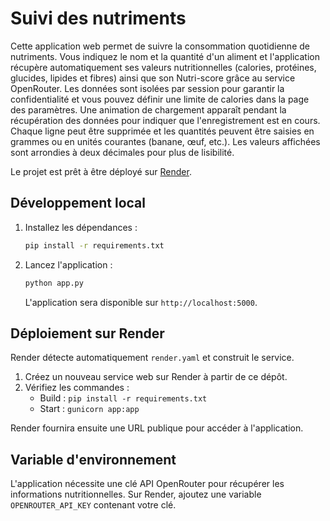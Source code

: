 # Suivi des nutriments

Cette application web permet de suivre la consommation quotidienne de nutriments. Vous indiquez le nom et la quantité d'un aliment et l'application récupère automatiquement ses valeurs nutritionnelles (calories, protéines, glucides, lipides et fibres) ainsi que son Nutri-score grâce au service OpenRouter. Les données sont isolées par session pour garantir la confidentialité et vous pouvez définir une limite de calories dans la page des paramètres. Une animation de chargement apparaît pendant la récupération des données pour indiquer que l'enregistrement est en cours. Chaque ligne peut être supprimée et les quantités peuvent être saisies en grammes ou en unités courantes (banane, œuf, etc.). Les valeurs affichées sont arrondies à deux décimales pour plus de lisibilité.

Le projet est prêt à être déployé sur [Render](https://render.com/).

## Développement local

1. Installez les dépendances&nbsp;:
   ```bash
   pip install -r requirements.txt
   ```
2. Lancez l'application&nbsp;:
   ```bash
   python app.py
   ```
   L'application sera disponible sur `http://localhost:5000`.

## Déploiement sur Render

Render détecte automatiquement `render.yaml` et construit le service.

1. Créez un nouveau service web sur Render à partir de ce dépôt.
2. Vérifiez les commandes&nbsp;:
   - Build&nbsp;: `pip install -r requirements.txt`
   - Start&nbsp;: `gunicorn app:app`

Render fournira ensuite une URL publique pour accéder à l'application.

## Variable d'environnement

L'application nécessite une clé API OpenRouter pour récupérer les informations
nutritionnelles. Sur Render, ajoutez une variable `OPENROUTER_API_KEY` contenant
votre clé.
